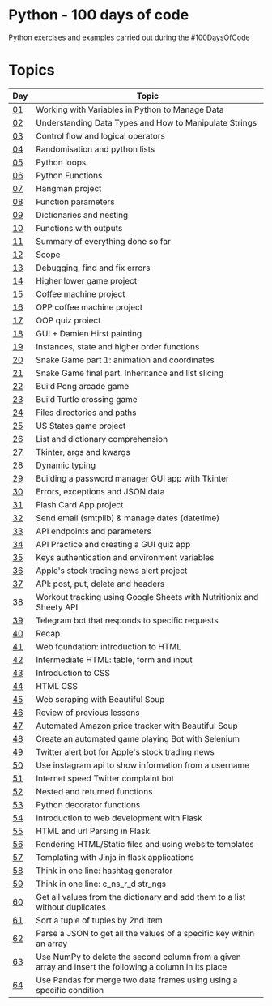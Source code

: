 # Python - 100 days of code

Python exercises and examples carried out during the #100DaysOfCode

# Topics
| Day  | Topic |
| ------------- | ------------- |
| [01](https://github.com/simonemargio/100DaysOfCode-Python/tree/main/01)  | Working with Variables in Python to Manage Data  |
| [02](https://github.com/simonemargio/100DaysOfCode-Python/tree/main/02)  | Understanding Data Types and How to Manipulate Strings  |
| [03](https://github.com/simonemargio/100DaysOfCode-Python/tree/main/03)  | Control flow and logical operators |
| [04](https://github.com/simonemargio/100DaysOfCode-Python/tree/main/04)  | Randomisation and python lists |
| [05](https://github.com/simonemargio/100DaysOfCode-Python/tree/main/05)  | Python loops |
| [06](https://github.com/simonemargio/100DaysOfCode-Python/tree/main/06)  | Python Functions |
| [07](https://github.com/simonemargio/100DaysOfCode-Python/tree/main/07)  | Hangman project |
| [08](https://github.com/simonemargio/100DaysOfCode-Python/tree/main/08)  | Function parameters |
| [09](https://github.com/simonemargio/100DaysOfCode-Python/tree/main/09)  | Dictionaries and nesting |
| [10](https://github.com/simonemargio/100DaysOfCode-Python/tree/main/10)  | Functions with outputs |
| [11](https://github.com/simonemargio/100DaysOfCode-Python/tree/main/11)  | Summary of everything done so far |
| [12](https://github.com/simonemargio/100DaysOfCode-Python/tree/main/12)  | Scope |
| [13](https://github.com/simonemargio/100DaysOfCode-Python/tree/main/13)  | Debugging, find and fix errors |
| [14](https://github.com/simonemargio/100DaysOfCode-Python/tree/main/14)  | Higher lower game project |
| [15](https://github.com/simonemargio/100DaysOfCode-Python/tree/main/15)  | Coffee machine project |
| [16](https://github.com/simonemargio/100DaysOfCode-Python/tree/main/16)  | OPP coffee machine project |
| [17](https://github.com/simonemargio/100DaysOfCode-Python/tree/main/17)  | OOP quiz proiect |
| [18](https://github.com/simonemargio/100DaysOfCode-Python/tree/main/18)  | GUI + Damien Hirst painting |
| [19](https://github.com/simonemargio/100DaysOfCode-Python/tree/main/19)  | Instances, state and higher order functions |
| [20](https://github.com/simonemargio/100DaysOfCode-Python/tree/main/20)  | Snake Game part 1: animation and coordinates |
| [21](https://github.com/simonemargio/100DaysOfCode-Python/tree/main/21)  | Snake Game final part. Inheritance and list slicing |
| [22](https://github.com/simonemargio/100DaysOfCode-Python/tree/main/22)  | Build Pong arcade game |
| [23](https://github.com/simonemargio/100DaysOfCode-Python/tree/main/23)  | Build Turtle crossing game |
| [24](https://github.com/simonemargio/100DaysOfCode-Python/tree/main/24)  | Files directories and paths |
| [25](https://github.com/simonemargio/100DaysOfCode-Python/tree/main/25)  | US States game project |
| [26](https://github.com/simonemargio/100DaysOfCode-Python/tree/main/26)  | List and dictionary comprehension |
| [27](https://github.com/simonemargio/100DaysOfCode-Python/tree/main/27)  | Tkinter, args and kwargs |
| [28](https://github.com/simonemargio/100DaysOfCode-Python/tree/main/28)  | Dynamic typing |
| [29](https://github.com/simonemargio/100DaysOfCode-Python/tree/main/29)  | Building a password manager GUI app with Tkinter |
| [30](https://github.com/simonemargio/100DaysOfCode-Python/tree/main/30)  | Errors, exceptions and JSON data |
| [31](https://github.com/simonemargio/100DaysOfCode-Python/tree/main/31)  | Flash Card App project |
| [32](https://github.com/simonemargio/100DaysOfCode-Python/tree/main/32)  | Send email (smtplib) & manage dates (datetime) |
| [33](https://github.com/simonemargio/100DaysOfCode-Python/tree/main/33)  | API endpoints and parameters |
| [34](https://github.com/simonemargio/100DaysOfCode-Python/tree/main/34)  | API Practice and creating a GUI quiz app |
| [35](https://github.com/simonemargio/100DaysOfCode-Python/tree/main/35)  | Keys authentication and environment variables |
| [36](https://github.com/simonemargio/100DaysOfCode-Python/tree/main/36)  | Apple's stock trading news alert project |
| [37](https://github.com/simonemargio/100DaysOfCode-Python/tree/main/37)  | API: post, put, delete and headers |
| [38](https://github.com/simonemargio/100DaysOfCode-Python/tree/main/38)  | Workout tracking using Google Sheets with Nutritionix and Sheety API |
| [39](https://github.com/simonemargio/100DaysOfCode-Python/tree/main/39)  | Telegram bot that responds to specific requests |
| [40](https://github.com/simonemargio/100DaysOfCode-Python/tree/main/40)  | Recap |
| [41](https://github.com/simonemargio/100DaysOfCode-Python/tree/main/41)  | Web foundation: introduction to HTML |
| [42](https://github.com/simonemargio/100DaysOfCode-Python/tree/main/42)  | Intermediate HTML: table, form and input |
| [43](https://github.com/simonemargio/100DaysOfCode-Python/tree/main/43)  | Introduction to CSS |
| [44](https://github.com/simonemargio/100DaysOfCode-Python/tree/main/44)  | HTML CSS |
| [45](https://github.com/simonemargio/100DaysOfCode-Python/tree/main/45)  | Web scraping with Beautiful Soup |
| [46](https://github.com/simonemargio/100DaysOfCode-Python/tree/main/46)  | Review of previous lessons |
| [47](https://github.com/simonemargio/100DaysOfCode-Python/tree/main/47)  | Automated Amazon price tracker with Beautiful Soup |
| [48](https://github.com/simonemargio/100DaysOfCode-Python/tree/main/48)  | Create an automated game playing Bot with Selenium |
| [49](https://github.com/simonemargio/100DaysOfCode-Python/tree/main/49)  | Twitter alert bot for Apple's stock trading news |
| [50](https://github.com/simonemargio/100DaysOfCode-Python/tree/main/50)  | Use instagram api to show information from a username |
| [51](https://github.com/simonemargio/100DaysOfCode-Python/tree/main/51)  | Internet speed Twitter complaint bot |
| [52](https://github.com/simonemargio/100DaysOfCode-Python/tree/main/52)  | Nested and returned functions |
| [53](https://github.com/simonemargio/100DaysOfCode-Python/tree/main/53)  | Python decorator functions |
| [54](https://github.com/simonemargio/100DaysOfCode-Python/tree/main/54)  | Introduction to web development with Flask |
| [55](https://github.com/simonemargio/100DaysOfCode-Python/tree/main/55)  | HTML and url Parsing in Flask |
| [56](https://github.com/simonemargio/100DaysOfCode-Python/tree/main/56)  | Rendering HTML/Static files and using website templates |
| [57](https://github.com/simonemargio/100DaysOfCode-Python/tree/main/57)  | Templating with Jinja in flask applications |
| [58](https://github.com/simonemargio/100DaysOfCode-Python/tree/main/58)  | Think in one line: hashtag generator |
| [59](https://github.com/simonemargio/100DaysOfCode-Python/tree/main/59)  | Think in one line: c_ns_r_d str_ngs |
| [60](https://github.com/simonemargio/100DaysOfCode-Python/tree/main/60)  | Get all values from the dictionary and add them to a list without duplicates |
| [61](https://github.com/simonemargio/100DaysOfCode-Python/tree/main/61)  | Sort a tuple of tuples by 2nd item|
| [62](https://github.com/simonemargio/100DaysOfCode-Python/tree/main/62)  | Parse a JSON to get all the values of a specific key within an array |
| [63](https://github.com/simonemargio/100DaysOfCode-Python/tree/main/63)  | Use NumPy to delete the second column from a given array and insert the following a column in its place |
| [64](https://github.com/simonemargio/100DaysOfCode-Python/tree/main/64)  | Use Pandas for merge two data frames using using a specific condition |